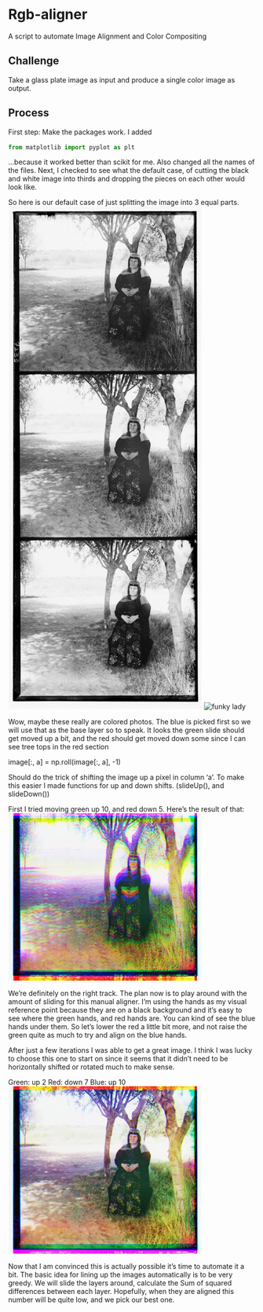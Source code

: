 # Rgb-aligner
A script to automate Image Alignment and Color Compositing

## Challenge
Take a glass plate image as input and produce a single color image as output. 

## Process
First step: Make the packages work.  I added 

```python
from matplotlib import pyplot as plt
```
...because it worked better than scikit for me.  Also changed all the names of the files.  Next, I checked to see what the default case, of cutting the black and white image into thirds and dropping the pieces on each other would look like.

So here is our default case of just splitting the image into 3 equal parts.
![original lady](./pics/lady.jpg)
![funky lady](./output/lady1.jpg)

Wow, maybe these really are colored photos. The blue is picked first so we will use that as the base layer so to speak.  It looks the green slide should get moved up a bit, and the red should get moved down some since I can see tree tops in the red section

image[:, a] = np.roll(image[:, a], -1)

Should do the trick of shifting the image up a pixel in column ‘a’. To make this easier I made functions for up and down shifts. (slideUp(), and slideDown())

First I tried moving green up 10, and red down 5. Here’s the result of that:
![funky lady](./output/lady2.jpg)

We’re definitely on the right track. The plan now is to play around with the amount of sliding for this manual aligner.  I’m using the hands as my visual reference point because they are on a black background and it’s easy to see where the green hands, and red hands are.  You can kind of see the blue hands under them. So let’s lower the red a little bit more, and not raise the green quite as much to try and align on the blue hands.

After just a few iterations I was able to get a great image.  I think I was lucky to choose this one to start on since it seems that it didn’t need to be horizontally shifted or rotated much to make sense.

Green: up 2
Red: down 7
Blue: up 10
![aligned lady](./output/manual-lady.jpg)

Now that I am convinced this is actually possible it’s time to automate it a bit. 
The basic idea for lining up the images automatically is to be very greedy.  We will slide the layers around, calculate the Sum of squared differences between each layer.  Hopefully, when they are aligned this number will be quite low, and we pick our best one.




